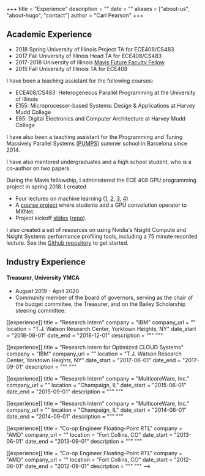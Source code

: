 +++
title = "Experience"
description = ""
date = ""
aliases = ["about-us", "about-hugo", "contact"]
author = "Carl Pearson"
+++

## Academic Experience

- 2018 Spring University of Illinois Project TA for ECE408/CS483
- 2017 Fall University of Illinois Head TA for ECE408/CS483
- 2017-2018 University of Illinois [Mavis Future Faculty Fellow](http://publish.illinois.edu/engr-mavis/2017-2018-mavis-fellows/).
- 2015 Fall University of Illinois TA for ECE408

I have been a teaching assistant for the following courses:

- ECE408/CS483: Heterogeneous Parallel Programming at the University of Illinois
- E155: Microprocesser-based Systems: Design & Applications at Harvey Mudd College 
- E85: Digital Electronics and Computer Architecture at Harvey Mudd College

I have also been a teaching assistant for the Programming and Tuning Massively Parallel Systems
[(PUMPS)](http://bcw.ac.upc.edu/PUMPS2017/) summer school in Barcelona since 2014.

I have also mentored undergraduates and a high school student, who is a co-author on two papers.

During the Mavis fellowship, I administered the ECE 408 GPU programming project in spring 2018. I created

* Four lectures on machine learning ([1][l1], [2][l2], [3][l3], [4][l4])
* A [course project][project_repo] where students add a GPU convolution operator to MXNet.
* Project kickoff [slides][kickoff-slides] ([repo][kickoff-repo]).

[project_repo]: https://github.com/illinois-impact/ece408_project
[l1]: ../../pdf/2017FA_ECE408_dl01_Intro.pdf
[l2]: ../../pptx/2017FA_ECE408_dl02_FF-Gradient.pptx
[l3]: ../../pptx/2017FA_ECE408_dl03_CNN01.pptx
[l4]: ../../pptx/2017FA_ECE408_dl04_CNN02.pptx
[kickoff-slides]: ../../pdf/2017FA_ECE408_project-kickoff.pdf
[kickoff-repo]: https://github.com/illinois-impact/ece408_project-kickoff-slides

I also created a set of resources on using Nvidia's Nsight Compute and Nsight Systems performance profiling tools, including a 75 minute recorded lecture.
See the [Github repository](https://github.com/cwpearson/nvidia-performance-tools) to get started.


## Industry Experience

#### Treasurer, University YMCA
* August 2019 - April 2020
* Community member of the board of governors, serving as the chair of the budget committee, the Treasurer, and on the Bailey Scholarship steering committee.

  
[[experience]]
  title = "Research Intern"
  company = "IBM"
  company_url = ""
  location = "T.J. Watson Research Center, Yorktown Heights, NY"
  date_start = "2018-08-01"
  date_end = "2018-12-01"
  description = """
  """

[[experience]]
  title = "Research Intern for Optimized CLOUD Systems"
  company = "IBM"
  company_url = ""
  location = "T.J. Watson Research Center, Yorktown Heights, NY"
  date_start = "2017-06-01"
  date_end = "2017-09-01"
  description = """
  """

[[experience]]
  title = "Research Intern"
  company = "MulticoreWare, Inc."
  company_url = ""
  location = "Champaign, IL"
  date_start = "2015-06-01"
  date_end = "2015-09-01"
  description = """
  """

[[experience]]
  title = "Research Intern"
  company = "MulticoreWare, Inc."
  company_url = ""
  location = "Champaign, IL"
  date_start = "2014-06-01"
  date_end = "2014-09-01"
  description = """
  """

[[experience]]
  title = "Co-op Engineer Floating-Point RTL"
  company = "AMD"
  company_url = ""
  location = "Fort Collins, CO"
  date_start = "2013-06-01"
  date_end = "2013-09-01"
  description = """
  """

[[experience]]
  title = "Co-op Engineer Floating-Point RTL"
  company = "AMD"
  company_url = ""
  location = "Fort Collins, CO"
  date_start = "2012-06-01"
  date_end = "2012-09-01"
  description = """
  """ -->
